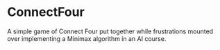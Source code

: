 # ConnectFour

A simple game of Connect Four put together while frustrations mounted over implementing a Minimax algorithm in an AI course.
